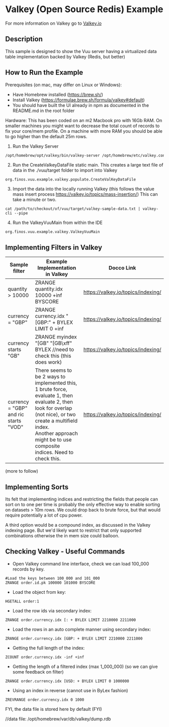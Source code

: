 # Valkey (Open Source Redis) Example

For more information on Valkey go to [Valkey.io](https://valkey.io)

## Description

This sample is designed to show the Vuu server having a virtualized data table implementation backed by Valkey (Redis, but better)

## How to Run the Example

Prerequisites (on mac, may differ on Linux or Windows): 

* Have Homebrew installed (https://brew.sh/)
* Install Valkey (https://formulae.brew.sh/formula/valkey#default)
* You should have built the UI already in npm as documented in the README.md in the root folder 

Hardware: This has been coded on an m2 Macbook pro with 16Gb RAM. On smaller machines you might want to decrease the total count of records
to fix your core/mem profile. On a machine with more RAM you should be able to go higher than the default 25m rows. 

1. Run the Valkey Server

```bash
/opt/homebrew/opt/valkey/bin/valkey-server /opt/homebrew/etc/valkey.conf
```

2. Run the CreateValkeyDataFile static main. This creates a large text file of data in the ./vuu/target folder to import into Valkey 
```
org.finos.vuu.example.valkey.populate.CreateValKeyDataFile
```
3. Import the data into the locally running Valkey (this follows the value mass insert process https://valkey.io/topics/mass-insertion/) This can take a minute or two. 
```
cat /path/to/checkout/of/vuu/target/valkey-sample-data.txt | valkey-cli --pipe
```
4. Run the ValkeyVuuMain from within the IDE 
```
org.finos.vuu.example.valkey.ValkeyVuuMain
```

## Implementing Filters in Valkey 

| Sample filter                        | Example Implementation in Valkey                                                                                                                                                                                                           | Docco Link |
|--------------------------------------|--------------------------------------------------------------------------------------------------------------------------------------------------------------------------------------------------------------------------------------------|------------| 
| quantity > 10000                     | ZRANGE quantity.idx 10000 +inf BYSCORE                                                                                                                                                                                                     | https://valkey.io/topics/indexing/ |
| currency = "GBP"                     | ZRANGE currency.idx "[GBP:" + BYLEX LIMIT 0 +inf                                                                                                                                                                                           | https://valkey.io/topics/indexing/ |
| currency starts "GB"                 | ZRANGE myindex "[GB" "[GB\xff" BYLEX //need to check this (this does work)                                                                                                                                                                 | https://valkey.io/topics/indexing/ |
| currency = "GBP" and ric starts "VOD" | There seems to be 2 ways to implemented this, 1 brute force, evaluate 1, then evaluate 2, then look for overlap (not nice), or two create a multifield index. <br/>Another approach might be to use composite indices. Need to check this. | https://valkey.io/topics/indexing/ |

(more to follow)

## Implementing Sorts

Its felt that implementing indices and restricting the fields that people can sort on to one per time is probably the only effective way to enable sorting on datasets > 10m rows. 
We could drop back to brute force, but that would require potentially a lot of cpu power.

A third option would be a compound index, as discussed in the Valkey indexing page. But we'd likely want to restrict that only supported combinations otherwise the in mem size could balloon. 

## Checking Valkey - Useful Commands 

* Open Valkey command line interface, check we can load 100_000 records by key.  
```
#Load the keys between 100_000 and 101_000
ZRANGE order.id.pk 100000 101000 BYSCORE
```
* Load the object from key: 
```
HGETALL order:1
```
* Load the row ids via secondary index:
```
ZRANGE order.currency.idx [: + BYLEX LIMIT 2210000 2211000
```
* Load the rows in an auto complete manner using secondary index:
```
ZRANGE order.currency.idx [GBP: + BYLEX LIMIT 2210000 2211000
```
* Getting the full length of the index: 
```
ZCOUNT order.currency.idx -inf +inf
```
* Getting the length of a filtered index (max 1_000_000) (so we can give some feedback on filter)
```
ZRANGE order.currency.idx [USD: + BYLEX LIMIT 0 1000000
```
* Using an index in reverse (cannot use in ByLex fashion)
```
ZREVRANGE order.currency.idx 0 1000
```


FYI, the data file is stored here by default (FYI)

//data file:
/opt/homebrew/var/db/valkey/dump.rdb


